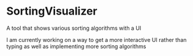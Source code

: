 # SortingVisualizer
A tool that shows various sorting algorithms with a UI

I am currently working on a way to get a more interactive UI rather than typing as well as implementing more sorting algorithms
